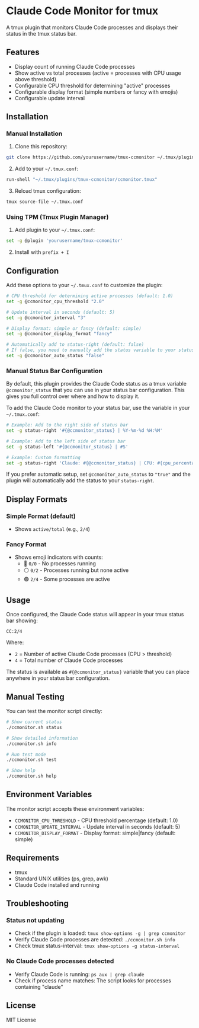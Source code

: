 # Claude Code Monitor for tmux

A tmux plugin that monitors Claude Code processes and displays their status in the tmux status bar.

## Features

- Display count of running Claude Code processes
- Show active vs total processes (active = processes with CPU usage above threshold)
- Configurable CPU threshold for determining "active" processes
- Configurable display format (simple numbers or fancy with emojis)
- Configurable update interval

## Installation

### Manual Installation

1. Clone this repository:
```bash
git clone https://github.com/yourusername/tmux-ccmonitor ~/.tmux/plugins/tmux-ccmonitor
```

2. Add to your `~/.tmux.conf`:
```bash
run-shell "~/.tmux/plugins/tmux-ccmonitor/ccmonitor.tmux"
```

3. Reload tmux configuration:
```bash
tmux source-file ~/.tmux.conf
```

### Using TPM (Tmux Plugin Manager)

1. Add plugin to your `~/.tmux.conf`:
```bash
set -g @plugin 'yourusername/tmux-ccmonitor'
```

2. Install with `prefix + I`

## Configuration

Add these options to your `~/.tmux.conf` to customize the plugin:

```bash
# CPU threshold for determining active processes (default: 1.0)
set -g @ccmonitor_cpu_threshold "2.0"

# Update interval in seconds (default: 5)
set -g @ccmonitor_interval "3"

# Display format: simple or fancy (default: simple)
set -g @ccmonitor_display_format "fancy"

# Automatically add to status-right (default: false)
# If false, you need to manually add the status variable to your status-right
set -g @ccmonitor_auto_status "false"
```

### Manual Status Bar Configuration

By default, this plugin provides the Claude Code status as a tmux variable `@ccmonitor_status` that you can use in your status bar configuration. This gives you full control over where and how to display it.

To add the Claude Code monitor to your status bar, use the variable in your `~/.tmux.conf`:

```bash
# Example: Add to the right side of status bar
set -g status-right '#{@ccmonitor_status} | %Y-%m-%d %H:%M'

# Example: Add to the left side of status bar
set -g status-left '#{@ccmonitor_status} | #S'

# Example: Custom formatting
set -g status-right 'Claude: #{@ccmonitor_status} | CPU: #{cpu_percentage}'
```

If you prefer automatic setup, set `@ccmonitor_auto_status` to `"true"` and the plugin will automatically add the status to your `status-right`.

## Display Formats

### Simple Format (default)
- Shows `active/total` (e.g., `2/4`)

### Fancy Format
- Shows emoji indicators with counts:
  - 🔴 `0/0` - No processes running
  - ⚪ `0/2` - Processes running but none active
  - 🟢 `2/4` - Some processes are active

## Usage

Once configured, the Claude Code status will appear in your tmux status bar showing:
```
CC:2/4
```

Where:
- `2` = Number of active Claude Code processes (CPU > threshold)
- `4` = Total number of Claude Code processes

The status is available as `#{@ccmonitor_status}` variable that you can place anywhere in your status bar configuration.

## Manual Testing

You can test the monitor script directly:

```bash
# Show current status
./ccmonitor.sh status

# Show detailed information
./ccmonitor.sh info

# Run test mode
./ccmonitor.sh test

# Show help
./ccmonitor.sh help
```

## Environment Variables

The monitor script accepts these environment variables:

- `CCMONITOR_CPU_THRESHOLD` - CPU threshold percentage (default: 1.0)
- `CCMONITOR_UPDATE_INTERVAL` - Update interval in seconds (default: 5)
- `CCMONITOR_DISPLAY_FORMAT` - Display format: simple|fancy (default: simple)

## Requirements

- tmux
- Standard UNIX utilities (ps, grep, awk)
- Claude Code installed and running

## Troubleshooting

### Status not updating
- Check if the plugin is loaded: `tmux show-options -g | grep ccmonitor`
- Verify Claude Code processes are detected: `./ccmonitor.sh info`
- Check tmux status-interval: `tmux show-options -g status-interval`

### No Claude Code processes detected
- Verify Claude Code is running: `ps aux | grep claude`
- Check if process name matches: The script looks for processes containing "claude"

## License

MIT License